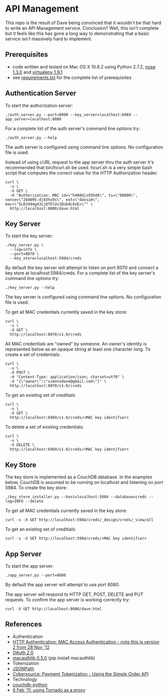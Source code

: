 API Management
==============

This repo is the result of Dave being convinced that it wouldn't be that
hard to write an API Management service. Conclusion? Well, this isn't complete
but it feels like this has gone a long way to demonstrating that a basic
service isn't massively hard to implement.

Prerequisites 
-------------
* code written and tested on Mac OS X 10.8.2 using
Python 2.7.2,
[nose 1.3.0](https://github.com/nose-devs/nose)
and [virtualenv 1.9.1](https://pypi.python.org/pypi/virtualenv)
* see [requirements.txt](https://github.com/simonsdave/apimgmt/blob/master/requirements.txt "requirements.txt") for the complete list of prerequisites

Authentication Server
---------------------
To start the authorization server:
~~~~~
./auth_server.py --port=8000 --key_server=localhost:6969 --app_server=localhost:8080
~~~~~

For a complete list of the auth server's command line options try:

~~~~~
./auth_server.py --help
~~~~~

The auth server is configured using command line options.
No configuration file is used.

Instead of using cURL request to the app server thru the auth server it's
recommended that bin/hcurl.sh be used. hcurl.sh is a very simple bash
script that computes the correct value for the HTTP Authorization header.
~~~~~
curl \
  -v \
  -X GET \
  -H "Authorization: MAC id=\"h480djs93hd8\", ts=\"00000\", nonce=\"264095:dj83hs9s\", ext=\"davsim\", mac=\"SLDJd4mg43cjQfElUs3Qub4L6xE=\"" \
  http://localhost:8000/dave.html
~~~~~

Key Server 
----------
To start the key server:
~~~~~
./key_server.py \
  --log=info \
  --port=8070 \
  --key_store=localhost:5984/creds
~~~~~
By default the key server will attempt to listen on port 8070 and connect a key store at localhost:5984/creds.
For a complete list of the key server's command line options try:

~~~~~
./key_server.py --help
~~~~~

The key server is configured using command line options.
No configuration file is used.

To get all MAC credentials currently saved in the key store:
~~~~~~
curl \
  -s \
  -X GET \
  http://localhost:8070/v1.0/creds
~~~~~~
All MAC credentials are "owned" by someone.
An owner's identity is represented below as an opaque string at least one character long.
To create a set of credentials:
~~~~~~
curl \
  -v \
  -X POST \
  -H "Content-Type: application/json; charset=utf8" \
  -d "{\"owner\":\"simonsdave@gmail.com\"}" \
  http://localhost:8070/v1.0/creds
~~~~~~
To get an existing set of creditials:
~~~~~
curl \
  -v \
  -X GET \
  http://localhost:6969/v1.0/creds/<MAC key identifier>
~~~~~
To delete a set of existing credentials:
~~~~~
curl \
  -v \
  -X DELETE \
  http://localhost:6969/v1.0/creds/<MAC key identifier>
~~~~~

Key Store
---------
The key store is implemented as a CouchDB database.
In the examples below, CouchDB is assumed to be running on localhost and listening on port 5984.
To create the key store:
~~~~~
./key_store_installer.py --host=localhost:5984 --database=creds --log=INFO --delete
~~~~~
To get all MAC credentials currently saved in the key store:
~~~~~~
curl -s -X GET http://localhost:5984/creds/_design/creds/_view/all
~~~~~~
To get an existing set of creditials:
~~~~~
curl -s -X GET http://localhost:5984/creds/<MAC key identifier>
~~~~~

App Server
----------
To start the app server:
~~~~~
./app_server.py --port=8080
~~~~~
By default the app server will attempt to use port 8080.

The app server will respond to HTTP GET, POST, DELETE and PUT requests.
To confirm the app server is working correctly try:
~~~~~
curl -X GET http://localhost:8080/dave.html
~~~~~

References
----------
* Authentication
 * [HTTP Authentication: MAC Access Authentication - note this is version 2 from 28 Nov '12](http://tools.ietf.org/html/draft-ietf-oauth-v2-http-mac-02")
 * [OAuth 2.0](http://oauth.net/2/ "OAuth 2.0")
 * [macauthlib 0.5.0](https://github.com/mozilla-services/macauthlib) (pip install macauthlib)
* Tokenization
 * [JSONPath](http://goessner.net/articles/JsonPath/)
 * [Cybersource: Payment Tokenization - Using the Simple Order API](http://apps.cybersource.com/library/documentation/dev_guides/Payment_Tokenization/SO_API/Payment_Tokenization_SO_API.pdf)
* Technology
 * [couchdb-python](http://code.google.com/p/couchdb-python/)
 * [6 Feb '11: using Tornado as a proxy](https://groups.google.com/forum/?fromgroups=#!topic/python-tornado/TB_6oKBmdlA)
